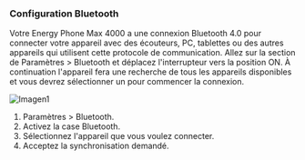 ### Configuration Bluetooth

 Votre Energy Phone Max 4000 a une connexion Bluetooth 4.0 pour connecter votre appareil avec des écouteurs, PC, tablettes ou des autres appareils qui utilisent cette protocole de communication. Allez sur la section de Paramètres > Bluetooth et déplacez l'interrupteur vers la position ON. À continuation l'appareil fera une recherche de tous les appareils disponibles et vous devrez sélectionner un pour commencer la connexion.

![Imagen1](http://static.energysistem.com/images/manuals/42499/56dd9e66eba88.jpg)

1. Paramètres > Bluetooth.
2. Activez la case Bluetooth.
3. Sélectionnez l'appareil que vous voulez connecter.
4. Acceptez la synchronisation demandé.
